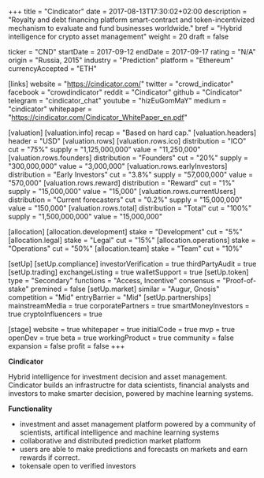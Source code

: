 +++
title = "Cindicator"
date = 2017-08-13T17:30:02+02:00
description = "Royalty and debt financing platform smart-contract and token-incentivized mechanism to evaluate and fund businesses worldwide."
bref = "Hybrid intelligence for crypto asset management"
weight = 20
draft = false

ticker = "CND"
startDate = 2017-09-12
endDate = 2017-09-17
rating = "N/A"
origin = "Russia, 2015"
industry = "Prediction"
platform = "Ethereum"
currencyAccepted = "ETH"

[links]
  website = "https://cindicator.com/"
  twitter = "crowd_indicator"
  facebook = "crowdindicator"
  reddit = "Cindicator"
  github = "Cindicator"
  telegram = "cindicator_chat"
  youtube = "hizEuGomMaY"
  medium = "cindicator"
  whitepaper = "https://cindicator.com/Cindicator_WhitePaper_en.pdf"

[valuation]
  [valuation.info]
    recap = "Based on hard cap."
  [valuation.headers]
    header = "USD"
  [valuation.rows]
    [valuation.rows.ico]
      distribution = "ICO"
      cut = "75%"
      supply = "1,125,000,000"
      value = "11,250,000"
    [valuation.rows.founders]
      distribution = "Founders"
      cut = "20%"
      supply = "300,000,000"
      value = "3,000,000"
    [valuation.rows.earlyInvestors]
      distribution = "Early Investors"
      cut = "3.8%"
      supply = "57,000,000"
      value = "570,000"
    [valuation.rows.reward]
      distribution = "Reward"
      cut = "1%"
      supply = "15,000,000"
      value = "15,000"
    [valuation.rows.currentUsers]
      distribution = "Current forecasters"
      cut = "0.2%"
      supply = "15,000,000"
      value = "150,000"
    [valuation.rows.total]
      distribution = "Total"
      cut = "100%"
      supply = "1,500,000,000"
      value = "15,000,000"

[allocation]
  [allocation.development]
    stake = "Development"
    cut = "5%"
  [allocation.legal]
    stake = "Legal"
    cut = "15%"
  [allocation.operations]
    stake = "Operations"
    cut = "50%"
  [allocation.team]
    stake = "Team"
    cut = "10%"

[setUp]
  [setUp.compliance]
    investorVerification = true
    thirdPartyAudit = true
  [setUp.trading]
    exchangeListing = true
    walletSupport = true
  [setUp.token]
    type = "Secondary"
    functions = "Access, Incentive"
    consensus = "Proof-of-stake"
    premined = false
  [setUp.market]
    similar = "Augur, Gnosis"
    competition = "Mid"
    entryBarrier = "Mid"
  [setUp.partnerships]
    mainstreamMedia = true
    corporatePartners = true
    smartMoneyInvestors = true
    cryptoInfluencers = true

[stage]
  website = true
  whitepaper = true
  initialCode = true
  mvp = true
  openDev = true
  beta = true
  workingProduct = true
  community = false
  expansion = false
  profit = false
+++

**Cindicator**

Hybrid intelligence for investment decision and asset management. Cindicator builds an infrastructre for data scientists, financial analysts and investors to make smarter decision, powered by machine learning systems.

**Functionality**

* investment and asset management platform powered by a community of scientists, artifical intelligence and machine learning systems
* collaborative and distributed prediction market platform
* users are able to make predictions and forecasts on markets and earn rewards if correct.
* tokensale open to verified investors
